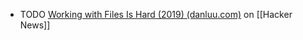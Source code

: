 - TODO [Working with Files Is Hard (2019) (danluu.com)](https://news.ycombinator.com/item?id=42805425) on [[Hacker News]]